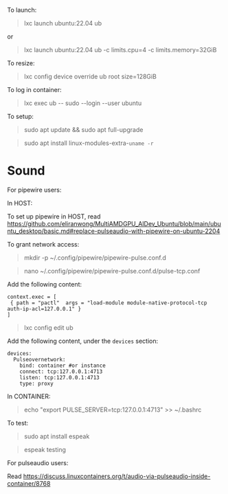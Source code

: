 To launch:

> lxc launch ubuntu:22.04 ub

or

> lxc launch ubuntu:22.04 ub -c limits.cpu=4 -c limits.memory=32GiB

To resize:

> lxc config device override ub root size=128GiB

To log in container:

> lxc exec ub -- sudo --login --user ubuntu

To setup:

> sudo apt update && sudo apt full-upgrade

> sudo apt install linux-modules-extra-`uname -r`

# Sound

For pipewire users:

In HOST:

To set up pipewire in HOST, read https://github.com/eliranwong/MultiAMDGPU_AIDev_Ubuntu/blob/main/ubuntu_desktop/basic.md#replace-pulseaudio-with-pipewire-on-ubuntu-2204

To grant network access:

> mkdir -p ~/.config/pipewire/pipewire-pulse.conf.d

> nano ~/.config/pipewire/pipewire-pulse.conf.d/pulse-tcp.conf

Add the following content:

```
context.exec = [
 { path = "pactl"  args = "load-module module-native-protocol-tcp auth-ip-acl=127.0.0.1" }
]
```

> lxc config edit ub

Add the following content, under the `devices` section:

```
devices:
  Pulseovernetwork:
    bind: container #or instance
    connect: tcp:127.0.0.1:4713
    listen: tcp:127.0.0.1:4713
    type: proxy
```

In CONTAINER:

> echo "export PULSE_SERVER=tcp:127.0.0.1:4713" >> ~/.bashrc

To test:

> sudo apt install espeak

> espeak testing

For pulseaudio users:

Read https://discuss.linuxcontainers.org/t/audio-via-pulseaudio-inside-container/8768